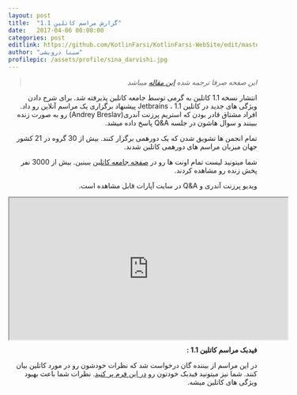```yaml
---
layout: post
title:  "گزارش مراسم کاتلین 1.1"
date:   2017-04-06 00:00:00
categories: post
editlink: https://github.com/KotlinFarsi/KotlinFarsi-WebSite/edit/master/_post/2017-4-6-kotlin-1-1-event-report/2017-4-6-kotlin-1-1-event-report.md
author: "سینا درویشی"
profilepic: /assets/profile/sina_darvishi.jpg
---
```


<div dir="rtl" markdown="1">

> *این صفحه صرفا ترجمه شده [این مقاله](https://blog.jetbrains.com/kotlin/2017/04/kotlin-1-1-event-report/) میباشد* 

انتشار نسخه 1.1 کاتلین به گرمی توسط جامعه کاتلین پذیرفته شد. برای شرح دادن ویژگی های جدید در کاتلین 1.1 ، Jetbrains پیشنهاد برگزاری یک مراسم آنلاین رو داد. افراد مشتاق قادر بودن که استریم پرزنت آندری(Andrey Breslav) رو به صورت زنده ببینند و سوال هاشون در جلسه Q&A پاسخ داده میشد.

تمام انجمن ها تشویق شدن که یک دورهمی برگزار کنند. بیش از 30 گروه در 21 کشور جهان میزبان مراسم های دورهمی کاتلین شدند.

شما میتونید لیست تمام اونت ها رو در [صفحه جامعه کاتلین](http://kotlinlang.org/community/talks.html?time=kotlin) ببینین. بیش از 3000 نفر پخش زنده رو مشاهده کردند.

ویدیو پرزنت آندری و Q&A در سایت آپارات قابل مشاهده است.

</div>

<style>.h_iframe-aparat_embed_frame{position:relative;}.h_iframe-aparat_embed_frame .ratio{display:block;width:100%;height:auto;}.h_iframe-aparat_embed_frame iframe{position:absolute;top:0;left:0;width: calc(100% + 60px);height:100%;}</style><div class="h_iframe-aparat_embed_frame"><span style="display: block;padding-top: 57%"></span><iframe src="https://www.aparat.com/video/video/embed/videohash/loSRB/vt/frame" allowFullScreen="true" webkitallowfullscreen="true" mozallowfullscreen="true"></iframe></div>

<div dir="rtl" markdown="1">


**فیدبک مراسم کاتلین 1.1 :**

در این مراسم از بیننده گان درخواست شد که نظرات خودشون رو در مورد کاتلین
بیان کنند. شما نیز میتونید فیدبک خودتون رو [در این فرم پر کنید](https://docs.google.com/forms/d/e/1FAIpQLSdgKsJzwc1ToAusi-xpEiiE1O4t3HA5xjlbZXDU5Mg0i3qvNg/viewform). نظرات شما باعث بهبود ویژگی های کاتلین میشه.

</div>
